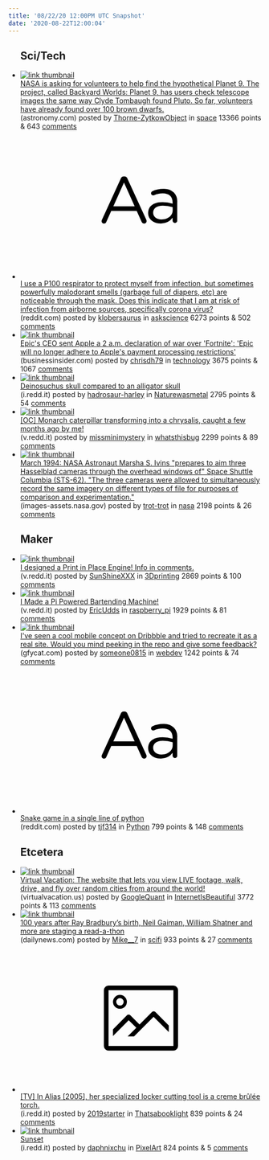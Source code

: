 ```yaml
---
title: '08/22/20 12:00PM UTC Snapshot'
date: '2020-08-22T12:00:04'
---
```

<ul>
<h2>Sci/Tech</h2>

<li><a href='https://astronomy.com/news/2020/08/5-nasa-science-projects-that-can-help-teach-kids-astronomy'><img src='https://a.thumbs.redditmedia.com/wwG8Cn_rFLLUX7cXpDHU1DQIhN5WCEQ0qCJyj5OC100.jpg' alt='link thumbnail'></a><div><div class='linkTitle'><a href='https://astronomy.com/news/2020/08/5-nasa-science-projects-that-can-help-teach-kids-astronomy'>NASA is asking for volunteers to help find the hypothetical Planet 9. The project, called Backyard Worlds: Planet 9, has users check telescope images the same way Clyde Tombaugh found Pluto. So far, volunteers have already found over 100 brown dwarfs.</a></div>(astronomy.com) posted by <a href='https://www.reddit.com/user/Thorne-ZytkowObject'>Thorne-ZytkowObject</a> in <a href='https://www.reddit.com/r/space'>space</a> 13366 points & 643 <a href='https://www.reddit.com/r/space/comments/iea2og/nasa_is_asking_for_volunteers_to_help_find_the/'>comments</a></div></li>

<li><a href='https://www.reddit.com/r/askscience/comments/ie0lpu/i_use_a_p100_respirator_to_protect_myself_from/'><svg version='1.1' viewBox='-34 -12 104 64' preserveAspectRatio='xMidYMid slice' xmlns='http://www.w3.org/2000/svg' xmlns:xlink='http://www.w3.org/1999/xlink'>
    <title>text link thumbnail</title>
    <path d='M12.19,8.84a1.45,1.45,0,0,0-1.4-1h-.12a1.46,1.46,0,0,0-1.42,1L1.14,26.56a1.29,1.29,0,0,0-.14.59,1,1,0,0,0,1,1,1.12,1.12,0,0,0,1.08-.77l2.08-4.65h11l2.08,4.59a1.24,1.24,0,0,0,1.12.83,1.08,1.08,0,0,0,1.08-1.08,1.64,1.64,0,0,0-.14-.57ZM6.08,20.71l4.59-10.22,4.6,10.22Z'>
    </path>
    <path d='M32.24,14.78A6.35,6.35,0,0,0,27.6,13.2a11.36,11.36,0,0,0-4.7,1,1,1,0,0,0-.58.89,1,1,0,0,0,.94.92,1.23,1.23,0,0,0,.39-.08,8.87,8.87,0,0,1,3.72-.81c2.7,0,4.28,1.33,4.28,3.92v.5a15.29,15.29,0,0,0-4.42-.61c-3.64,0-6.14,1.61-6.14,4.64v.05c0,2.95,2.7,4.48,5.37,4.48a6.29,6.29,0,0,0,5.19-2.48V26.9a1,1,0,0,0,1,1,1,1,0,0,0,1-1.06V19A5.71,5.71,0,0,0,32.24,14.78Zm-.56,7.7c0,2.28-2.17,3.89-4.81,3.89-1.94,0-3.61-1.06-3.61-2.86v-.06c0-1.8,1.5-3,4.2-3a15.2,15.2,0,0,1,4.22.61Z'>
    </path>
    </svg></a><div><div class='linkTitle'><a href='https://www.reddit.com/r/askscience/comments/ie0lpu/i_use_a_p100_respirator_to_protect_myself_from/'>I use a P100 respirator to protect myself from infection, but sometimes powerfully malodorant smells (garbage full of diapers, etc) are noticeable through the mask. Does this indicate that I am at risk of infection from airborne sources, specifically corona virus?</a></div>(reddit.com) posted by <a href='https://www.reddit.com/user/klobersaurus'>klobersaurus</a> in <a href='https://www.reddit.com/r/askscience'>askscience</a> 6273 points & 502 <a href='https://www.reddit.com/r/askscience/comments/ie0lpu/i_use_a_p100_respirator_to_protect_myself_from/'>comments</a></div></li>

<li><a href='https://www.businessinsider.com/epic-fortnite-ceo-2-am-apple-email-declaring-war-2020-8'><img src='https://b.thumbs.redditmedia.com/Rz_bqXSNFklN6s0jMuMZ28ERzbS0XNfdLKPHFYVdflc.jpg' alt='link thumbnail'></a><div><div class='linkTitle'><a href='https://www.businessinsider.com/epic-fortnite-ceo-2-am-apple-email-declaring-war-2020-8'>Epic's CEO sent Apple a 2 a.m. declaration of war over 'Fortnite': 'Epic will no longer adhere to Apple's payment processing restrictions'</a></div>(businessinsider.com) posted by <a href='https://www.reddit.com/user/chrisdh79'>chrisdh79</a> in <a href='https://www.reddit.com/r/technology'>technology</a> 3675 points & 1067 <a href='https://www.reddit.com/r/technology/comments/ie5bfz/epics_ceo_sent_apple_a_2_am_declaration_of_war/'>comments</a></div></li>

<li><a href='https://i.redd.it/3srqomqdggi51.jpg'><img src='https://b.thumbs.redditmedia.com/fXNMUeCluWHJiw3EmBZ4nYrEYec5NoeGjySq8HLgXqs.jpg' alt='link thumbnail'></a><div><div class='linkTitle'><a href='https://i.redd.it/3srqomqdggi51.jpg'>Deinosuchus skull compared to an alligator skull</a></div>(i.redd.it) posted by <a href='https://www.reddit.com/user/hadrosaur-harley'>hadrosaur-harley</a> in <a href='https://www.reddit.com/r/Naturewasmetal'>Naturewasmetal</a> 2795 points & 54 <a href='https://www.reddit.com/r/Naturewasmetal/comments/ie9hf6/deinosuchus_skull_compared_to_an_alligator_skull/'>comments</a></div></li>

<li><a href='https://v.redd.it/p0eznzmcqdi51'><img src='https://b.thumbs.redditmedia.com/kmqXkclK0b5PNJDkaQcLrCjDIp0ldTLNpvRXA4drEUY.jpg' alt='link thumbnail'></a><div><div class='linkTitle'><a href='https://v.redd.it/p0eznzmcqdi51'>[OC] Monarch caterpillar transforming into a chrysalis, caught a few months ago by me!</a></div>(v.redd.it) posted by <a href='https://www.reddit.com/user/missminimystery'>missminimystery</a> in <a href='https://www.reddit.com/r/whatsthisbug'>whatsthisbug</a> 2299 points & 89 <a href='https://www.reddit.com/r/whatsthisbug/comments/idzoqk/oc_monarch_caterpillar_transforming_into_a/'>comments</a></div></li>

<li><a href='https://images-assets.nasa.gov/image/sts062-03-023/sts062-03-023~orig.jpg'><img src='https://b.thumbs.redditmedia.com/BEhZGeI4JatRDx-SF4RIWiO_HuAslbj4zdnFmX36kaI.jpg' alt='link thumbnail'></a><div><div class='linkTitle'><a href='https://images-assets.nasa.gov/image/sts062-03-023/sts062-03-023~orig.jpg'>March 1994: NASA Astronaut Marsha S. Ivins "prepares to aim three Hasselblad cameras through the overhead windows of" Space Shuttle Columbia (STS-62). "The three cameras were allowed to simultaneously record the same imagery on different types of file for purposes of comparison and experimentation."</a></div>(images-assets.nasa.gov) posted by <a href='https://www.reddit.com/user/trot-trot'>trot-trot</a> in <a href='https://www.reddit.com/r/nasa'>nasa</a> 2198 points & 26 <a href='https://www.reddit.com/r/nasa/comments/idvp0w/march_1994_nasa_astronaut_marsha_s_ivins_prepares/'>comments</a></div></li>

<h2>Maker</h2>

<li><a href='https://v.redd.it/0jh09sicrci51'><img src='https://b.thumbs.redditmedia.com/LXIraaK6jBE94g5Cr_MHHzoqZQgwKT8NuCc6-y-TFkc.jpg' alt='link thumbnail'></a><div><div class='linkTitle'><a href='https://v.redd.it/0jh09sicrci51'>I designed a Print in Place Engine! Info in comments.</a></div>(v.redd.it) posted by <a href='https://www.reddit.com/user/SunShineXXX'>SunShineXXX</a> in <a href='https://www.reddit.com/r/3Dprinting'>3Dprinting</a> 2869 points & 100 <a href='https://www.reddit.com/r/3Dprinting/comments/idw5ip/i_designed_a_print_in_place_engine_info_in/'>comments</a></div></li>

<li><a href='https://v.redd.it/0bv7ai8xfgi51'><img src='https://b.thumbs.redditmedia.com/ziWaskehg5JvoKHwjvRfW1UfJWZWaCdwseliaNmYg8o.jpg' alt='link thumbnail'></a><div><div class='linkTitle'><a href='https://v.redd.it/0bv7ai8xfgi51'>I Made a Pi Powered Bartending Machine!</a></div>(v.redd.it) posted by <a href='https://www.reddit.com/user/EricUdds'>EricUdds</a> in <a href='https://www.reddit.com/r/raspberry_pi'>raspberry_pi</a> 1929 points & 81 <a href='https://www.reddit.com/r/raspberry_pi/comments/ie9gou/i_made_a_pi_powered_bartending_machine/'>comments</a></div></li>

<li><a href='https://gfycat.com/tighthandmadeincatern'><img src='https://b.thumbs.redditmedia.com/16Kfm6hvUC8Qn3wydQAc6oX4WdkaHXIG-LalpkbeACQ.jpg' alt='link thumbnail'></a><div><div class='linkTitle'><a href='https://gfycat.com/tighthandmadeincatern'>I've seen a cool mobile concept on Dribbble and tried to recreate it as a real site. Would you mind peeking in the repo and give some feedback?</a></div>(gfycat.com) posted by <a href='https://www.reddit.com/user/someone0815'>someone0815</a> in <a href='https://www.reddit.com/r/webdev'>webdev</a> 1242 points & 74 <a href='https://www.reddit.com/r/webdev/comments/ie9g5x/ive_seen_a_cool_mobile_concept_on_dribbble_and/'>comments</a></div></li>

<li><a href='https://www.reddit.com/r/Python/comments/idxmnt/snake_game_in_a_single_line_of_python/'><svg version='1.1' viewBox='-34 -12 104 64' preserveAspectRatio='xMidYMid slice' xmlns='http://www.w3.org/2000/svg' xmlns:xlink='http://www.w3.org/1999/xlink'>
    <title>text link thumbnail</title>
    <path d='M12.19,8.84a1.45,1.45,0,0,0-1.4-1h-.12a1.46,1.46,0,0,0-1.42,1L1.14,26.56a1.29,1.29,0,0,0-.14.59,1,1,0,0,0,1,1,1.12,1.12,0,0,0,1.08-.77l2.08-4.65h11l2.08,4.59a1.24,1.24,0,0,0,1.12.83,1.08,1.08,0,0,0,1.08-1.08,1.64,1.64,0,0,0-.14-.57ZM6.08,20.71l4.59-10.22,4.6,10.22Z'>
    </path>
    <path d='M32.24,14.78A6.35,6.35,0,0,0,27.6,13.2a11.36,11.36,0,0,0-4.7,1,1,1,0,0,0-.58.89,1,1,0,0,0,.94.92,1.23,1.23,0,0,0,.39-.08,8.87,8.87,0,0,1,3.72-.81c2.7,0,4.28,1.33,4.28,3.92v.5a15.29,15.29,0,0,0-4.42-.61c-3.64,0-6.14,1.61-6.14,4.64v.05c0,2.95,2.7,4.48,5.37,4.48a6.29,6.29,0,0,0,5.19-2.48V26.9a1,1,0,0,0,1,1,1,1,0,0,0,1-1.06V19A5.71,5.71,0,0,0,32.24,14.78Zm-.56,7.7c0,2.28-2.17,3.89-4.81,3.89-1.94,0-3.61-1.06-3.61-2.86v-.06c0-1.8,1.5-3,4.2-3a15.2,15.2,0,0,1,4.22.61Z'>
    </path>
    </svg></a><div><div class='linkTitle'><a href='https://www.reddit.com/r/Python/comments/idxmnt/snake_game_in_a_single_line_of_python/'>Snake game in a single line of python</a></div>(reddit.com) posted by <a href='https://www.reddit.com/user/tjf314'>tjf314</a> in <a href='https://www.reddit.com/r/Python'>Python</a> 799 points & 148 <a href='https://www.reddit.com/r/Python/comments/idxmnt/snake_game_in_a_single_line_of_python/'>comments</a></div></li>

<h2>Etcetera</h2>

<li><a href='https://virtualvacation.us/'><img src='https://a.thumbs.redditmedia.com/3UBp8tqpEVe_yaP3k8g_idtvX8RGwOyqMGvDhp8TOU4.jpg' alt='link thumbnail'></a><div><div class='linkTitle'><a href='https://virtualvacation.us/'>Virtual Vacation: The website that lets you view LIVE footage, walk, drive, and fly over random cities from around the world!</a></div>(virtualvacation.us) posted by <a href='https://www.reddit.com/user/GoogleQuant'>GoogleQuant</a> in <a href='https://www.reddit.com/r/InternetIsBeautiful'>InternetIsBeautiful</a> 3772 points & 113 <a href='https://www.reddit.com/r/InternetIsBeautiful/comments/ie9q9t/virtual_vacation_the_website_that_lets_you_view/'>comments</a></div></li>

<li><a href='https://www.dailynews.com/100-years-after-ray-bradburys-birth-neil-gaiman-william-shatner-and-more-are-staging-a-read-a-thon'><img src='https://b.thumbs.redditmedia.com/h8TTd8XGIYPwUQ6eDQ4VceVrw5jWFsRbsQyrkNOW26g.jpg' alt='link thumbnail'></a><div><div class='linkTitle'><a href='https://www.dailynews.com/100-years-after-ray-bradburys-birth-neil-gaiman-william-shatner-and-more-are-staging-a-read-a-thon'>100 years after Ray Bradbury’s birth, Neil Gaiman, William Shatner and more are staging a read-a-thon</a></div>(dailynews.com) posted by <a href='https://www.reddit.com/user/Mike__7'>Mike__7</a> in <a href='https://www.reddit.com/r/scifi'>scifi</a> 933 points & 27 <a href='https://www.reddit.com/r/scifi/comments/idy3pk/100_years_after_ray_bradburys_birth_neil_gaiman/'>comments</a></div></li>

<li><a href='https://i.redd.it/to761qr5pei51.jpg'><svg version='1.1' viewBox='-34 -14 104 64' preserveAspectRatio='xMidYMid meet' xmlns='http://www.w3.org/2000/svg' xmlns:xlink='http://www.w3.org/1999/xlink'>
    <title>link thumbnail</title>
    <path d='M32,4H4A2,2,0,0,0,2,6V30a2,2,0,0,0,2,2H32a2,2,0,0,0,2-2V6A2,2,0,0,0,32,4ZM4,30V6H32V30Z'></path>
    <path d='M8.92,14a3,3,0,1,0-3-3A3,3,0,0,0,8.92,14Zm0-4.6A1.6,1.6,0,1,1,7.33,11,1.6,1.6,0,0,1,8.92,9.41Z'></path>
    <path d='M22.78,15.37l-5.4,5.4-4-4a1,1,0,0,0-1.41,0L5.92,22.9v2.83l6.79-6.79L16,22.18l-3.75,3.75H15l8.45-8.45L30,24V21.18l-5.81-5.81A1,1,0,0,0,22.78,15.37Z'></path>
    </svg></a><div><div class='linkTitle'><a href='https://i.redd.it/to761qr5pei51.jpg'>[TV] In Alias [2005], her specialized locker cutting tool is a creme brûlée torch.</a></div>(i.redd.it) posted by <a href='https://www.reddit.com/user/2019starter'>2019starter</a> in <a href='https://www.reddit.com/r/Thatsabooklight'>Thatsabooklight</a> 839 points & 24 <a href='https://www.reddit.com/r/Thatsabooklight/comments/ie3d8x/tv_in_alias_2005_her_specialized_locker_cutting/'>comments</a></div></li>

<li><a href='https://i.redd.it/a1p16i2vsci51.png'><img src='https://b.thumbs.redditmedia.com/rBh8o0brMiDuM2nM8jdfFA-ID2lvnMjMdQNNT39OF5U.jpg' alt='link thumbnail'></a><div><div class='linkTitle'><a href='https://i.redd.it/a1p16i2vsci51.png'>Sunset</a></div>(i.redd.it) posted by <a href='https://www.reddit.com/user/daphnixchu'>daphnixchu</a> in <a href='https://www.reddit.com/r/PixelArt'>PixelArt</a> 824 points & 5 <a href='https://www.reddit.com/r/PixelArt/comments/idw8vr/sunset/'>comments</a></div></li>

</ul>
